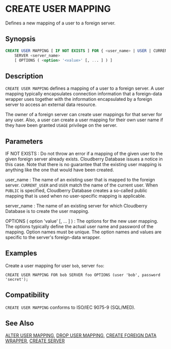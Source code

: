 # CREATE USER MAPPING

Defines a new mapping of a user to a foreign server.

## Synopsis

```sql
CREATE USER MAPPING [ IF NOT EXISTS ] FOR { <user_name> | USER | CURRENT_USER | PUBLIC }
    SERVER <server_name>
    [ OPTIONS ( <option> '<value>' [, ... ] ) ]
```

## Description

`CREATE USER MAPPING` defines a mapping of a user to a foreign server. A user mapping typically encapsulates connection information that a foreign-data wrapper uses together with the information encapsulated by a foreign server to access an external data resource.

The owner of a foreign server can create user mappings for that server for any user. Also, a user can create a user mapping for their own user name if they have been granted `USAGE` privilege on the server.

## Parameters

IF NOT EXISTS
:   Do not throw an error if a mapping of the given user to the given foreign server already exists. Cloudberry Database issues a notice in this case. Note that there is no guarantee that the existing user mapping is anything like the one that would have been created.

user_name
:   The name of an existing user that is mapped to the foreign server. `CURRENT_USER` and `USER` match the name of the current user. When `PUBLIC` is specified, Cloudberry Database creates a so-called public mapping that is used when no user-specific mapping is applicable.

server_name
:   The name of an existing server for which Cloudberry Database is to create the user mapping.

OPTIONS ( option 'value' [, ... ] )
:   The options for the new user mapping. The options typically define the actual user name and password of the mapping. Option names must be unique. The option names and values are specific to the server's foreign-data wrapper.

## Examples

Create a user mapping for user `bob`, server `foo`:

```
CREATE USER MAPPING FOR bob SERVER foo OPTIONS (user 'bob', password 'secret');
```

## Compatibility

`CREATE USER MAPPING` conforms to ISO/IEC 9075-9 (SQL/MED).

## See Also

[ALTER USER MAPPING](/docs/sql-statements/sql-statement-alter-user-mapping.md), [DROP USER MAPPING](/docs/sql-statements/sql-statement-drop-user-mapping.md), [CREATE FOREIGN DATA WRAPPER](/docs/sql-statements/sql-statement-create-foreign-data-wrapper.md), [CREATE SERVER](/docs/sql-statements/sql-statement-create-server.md)



